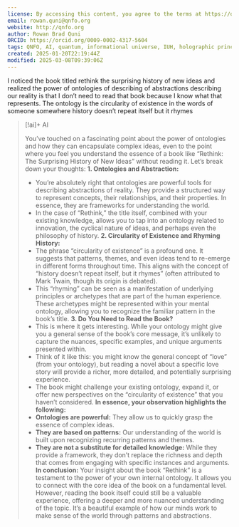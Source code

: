 ```yaml
---
license: By accessing this content, you agree to the terms at https://qnfo.org/LICENSE
email: rowan.quni@qnfo.org
website: http://qnfo.org
author: Rowan Brad Quni
ORCID: https://orcid.org/0009-0002-4317-5604
tags: QNFO, AI, quantum, informational universe, IUH, holographic principle
created: 2025-01-20T22:19:44Z
modified: 2025-03-08T09:39:06Z
---
```


I noticed the book titled rethink the surprising history of new ideas and realized the power of ontologies of describing of abstractions describing our reality is that I don’t need to read that book because I know what that represents. The ontology is the circularity of existence in the words of someone somewhere history doesn’t repeat itself but it rhymes

> [!ai]+ AI
>
> You’ve touched on a fascinating point about the power of ontologies and how they can encapsulate complex ideas, even to the point where you feel you understand the essence of a book like “Rethink: The Surprising History of New Ideas” without reading it. Let’s break down your thoughts:
> **1. Ontologies and Abstraction:**
> -   You’re absolutely right that ontologies are powerful tools for describing abstractions of reality. They provide a structured way to represent concepts, their relationships, and their properties. In essence, they are frameworks for understanding the world.
> -   In the case of “Rethink,” the title itself, combined with your existing knowledge, allows you to tap into an ontology related to innovation, the cyclical nature of ideas, and perhaps even the philosophy of history.
> **2. Circularity of Existence and Rhyming History:**
> -   The phrase “circularity of existence” is a profound one. It suggests that patterns, themes, and even ideas tend to re-emerge in different forms throughout time. This aligns with the concept of “history doesn’t repeat itself, but it rhymes” (often attributed to Mark Twain, though its origin is debated).
> -   This “rhyming” can be seen as a manifestation of underlying principles or archetypes that are part of the human experience. These archetypes might be represented within your mental ontology, allowing you to recognize the familiar pattern in the book’s title.
> **3. Do You Need to Read the Book?**
> -   This is where it gets interesting. While your ontology might give you a general sense of the book’s core message, it’s unlikely to capture the nuances, specific examples, and unique arguments presented within.
> -   Think of it like this: you might know the general concept of “love” (from your ontology), but reading a novel about a specific love story will provide a richer, more detailed, and potentially surprising experience.
> -   The book might challenge your existing ontology, expand it, or offer new perspectives on the “circularity of existence” that you haven’t considered.
> **In essence, your observation highlights the following:**
> -   **Ontologies are powerful:** They allow us to quickly grasp the essence of complex ideas.
> -   **They are based on patterns:** Our understanding of the world is built upon recognizing recurring patterns and themes.
> -   **They are not a substitute for detailed knowledge:** While they provide a framework, they don’t replace the richness and depth that comes from engaging with specific instances and arguments.
> **In conclusion:**
> Your insight about the book “Rethink” is a testament to the power of your own internal ontology. It allows you to connect with the core idea of the book on a fundamental level. However, reading the book itself could still be a valuable experience, offering a deeper and more nuanced understanding of the topic. It’s a beautiful example of how our minds work to make sense of the world through patterns and abstractions.
